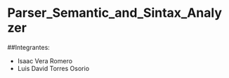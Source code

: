 # Parser_Semantic_and_Sintax_Analyzer
##Integrantes:
* Isaac Vera Romero
* Luis David Torres Osorio

